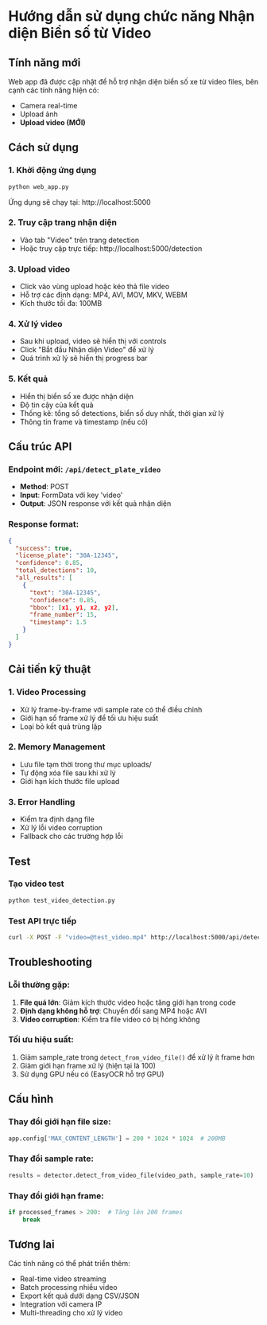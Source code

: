 # Hướng dẫn sử dụng chức năng Nhận diện Biển số từ Video

## Tính năng mới

Web app đã được cập nhật để hỗ trợ nhận diện biển số xe từ video files, bên cạnh các tính năng hiện có:
- Camera real-time
- Upload ảnh
- **Upload video (MỚI)**

## Cách sử dụng

### 1. Khởi động ứng dụng
```bash
python web_app.py
```
Ứng dụng sẽ chạy tại: http://localhost:5000

### 2. Truy cập trang nhận diện
- Vào tab "Video" trên trang detection
- Hoặc truy cập trực tiếp: http://localhost:5000/detection

### 3. Upload video
- Click vào vùng upload hoặc kéo thả file video
- Hỗ trợ các định dạng: MP4, AVI, MOV, MKV, WEBM
- Kích thước tối đa: 100MB

### 4. Xử lý video
- Sau khi upload, video sẽ hiển thị với controls
- Click "Bắt đầu Nhận diện Video" để xử lý
- Quá trình xử lý sẽ hiển thị progress bar

### 5. Kết quả
- Hiển thị biển số xe được nhận diện
- Độ tin cậy của kết quả
- Thống kê: tổng số detections, biển số duy nhất, thời gian xử lý
- Thông tin frame và timestamp (nếu có)

## Cấu trúc API

### Endpoint mới: `/api/detect_plate_video`
- **Method**: POST
- **Input**: FormData với key 'video'
- **Output**: JSON response với kết quả nhận diện

### Response format:
```json
{
  "success": true,
  "license_plate": "30A-12345",
  "confidence": 0.85,
  "total_detections": 10,
  "all_results": [
    {
      "text": "30A-12345",
      "confidence": 0.85,
      "bbox": [x1, y1, x2, y2],
      "frame_number": 15,
      "timestamp": 1.5
    }
  ]
}
```

## Cải tiến kỹ thuật

### 1. Video Processing
- Xử lý frame-by-frame với sample rate có thể điều chỉnh
- Giới hạn số frame xử lý để tối ưu hiệu suất
- Loại bỏ kết quả trùng lặp

### 2. Memory Management
- Lưu file tạm thời trong thư mục uploads/
- Tự động xóa file sau khi xử lý
- Giới hạn kích thước file upload

### 3. Error Handling
- Kiểm tra định dạng file
- Xử lý lỗi video corruption
- Fallback cho các trường hợp lỗi

## Test

### Tạo video test
```bash
python test_video_detection.py
```

### Test API trực tiếp
```bash
curl -X POST -F "video=@test_video.mp4" http://localhost:5000/api/detect_plate_video
```

## Troubleshooting

### Lỗi thường gặp:
1. **File quá lớn**: Giảm kích thước video hoặc tăng giới hạn trong code
2. **Định dạng không hỗ trợ**: Chuyển đổi sang MP4 hoặc AVI
3. **Video corruption**: Kiểm tra file video có bị hỏng không

### Tối ưu hiệu suất:
1. Giảm sample_rate trong `detect_from_video_file()` để xử lý ít frame hơn
2. Giảm giới hạn frame xử lý (hiện tại là 100)
3. Sử dụng GPU nếu có (EasyOCR hỗ trợ GPU)

## Cấu hình

### Thay đổi giới hạn file size:
```python
app.config['MAX_CONTENT_LENGTH'] = 200 * 1024 * 1024  # 200MB
```

### Thay đổi sample rate:
```python
results = detector.detect_from_video_file(video_path, sample_rate=10)  # Xử lý mỗi 10 frame
```

### Thay đổi giới hạn frame:
```python
if processed_frames > 200:  # Tăng lên 200 frames
    break
```

## Tương lai

Các tính năng có thể phát triển thêm:
- Real-time video streaming
- Batch processing nhiều video
- Export kết quả dưới dạng CSV/JSON
- Integration với camera IP
- Multi-threading cho xử lý video
